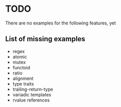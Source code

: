 TODO
====

There are no examples for the following features, yet


List of missing examples
-----------------------

* regex
* atomic
* mutex
* functoid
* ratio
* alignment
* type traits
* trailing-return-type
* variadic templates
* rvalue references
